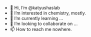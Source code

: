 - 👋 Hi, I’m @katyushaslab
- 👀 I’m interested in chemistry, mostly.
- 🌱 I’m currently learning ...
- 💞️ I’m looking to collaborate on ...
- 📫 How to reach me nowhere.

<!---
katyushaslab/katyushaslab is a ✨ special ✨ repository because its `README.md` (this file) appears on your GitHub profile.
You can click the Preview link to take a look at your changes.
--->
